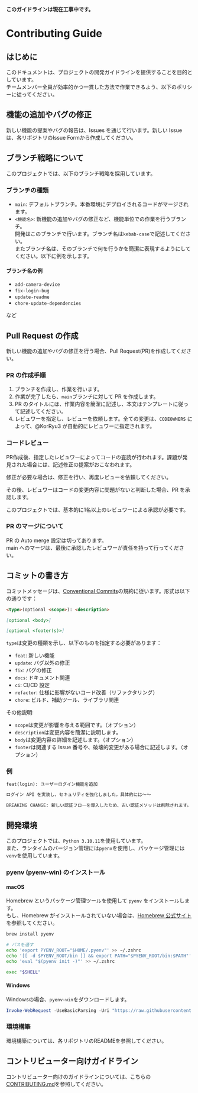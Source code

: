 **このガイドラインは現在工事中です。**

# Contributing Guide

## はじめに

このドキュメントは、プロジェクトの開発ガイドラインを提供することを目的としています。<br>
チームメンバー全員が効率的かつ一貫した方法で作業できるよう、以下のポリシーに従ってください。

## 機能の追加やバグの修正

新しい機能の提案やバグの報告は、Issues を通じて行います。新しい Issue は、各リポジトリのIssue Formから作成してください。

## ブランチ戦略について

このプロジェクトでは、以下のブランチ戦略を採用しています。

### ブランチの種類

- `main`: デフォルトブランチ。本番環境にデプロイされるコードがマージされます。
- `<機能名>`: 新機能の追加やバグの修正など、機能単位での作業を行うブランチ。<br>
  開発はこのブランチで行います。ブランチ名は`kebab-case`で記述してください。<br>
  またブランチ名は、そのブランチで何を行うかを簡潔に表現するようにしてください。以下に例を示します。

#### ブランチ名の例

- `add-camera-device`
- `fix-login-bug`
- `update-readme`
- `chore-update-dependencies`

など

## Pull Request の作成

新しい機能の追加やバグの修正を行う場合、Pull Request(PR)を作成してください。<br>

### PR の作成手順

1. ブランチを作成し、作業を行います。
2. 作業が完了したら、`main`ブランチに対して PR を作成します。
3. PR のタイトルには、作業内容を簡潔に記述し、本文はテンプレートに従って記述してください。
4. レビュワーを指定し、レビューを依頼します。全ての変更は、`CODEOWNERS` によって、@KorRyu3 が自動的にレビュワーに指定されます。

### コードレビュー

PR作成後、指定したレビュワーによってコードの査読が行われます。課題が発見された場合には、記述修正の提案がおこなわれます。

修正が必要な場合は、修正を行い、再度レビューを依頼してください。

その後、レビュワーはコードの変更内容に問題がないと判断した場合、PR を承認します。

このプロジェクトでは、基本的に1名以上のレビュワーによる承認が必要です。

### PR のマージについて

PR の Auto merge 設定は切ってあります。<br>
main へのマージは、最後に承認したレビュワーが責任を持って行ってください。

## コミットの書き方

コミットメッセージは、[Conventional Commits](https://www.conventionalcommits.org/ja/v1.0.0/)の規約に従います。形式は以下の通りです：

```md
<type>(optional <scope>): <description>

[optional <body>]

[optional <footer(s)>]
```

`type`は変更の種類を示し、以下のものを指定する必要があります：

- `feat`: 新しい機能
- `update`: バグ以外の修正
- `fix`: バグの修正
- `docs`: ドキュメント関連
- `ci`: CI/CD 設定
- `refactor`: 仕様に影響がないコード改善（リファクタリング）
- `chore`: ビルド、補助ツール、ライブラリ関連

その他説明:

- `scope`は変更が影響を与える範囲です。（オプション）
- `description`は変更内容を簡潔に説明します。
- `body`は変更内容の詳細を記述します。（オプション）
- `footer`は関連する Issue 番号や、破壊的変更がある場合に記述します。（オプション）

### 例

```md
feat(login): ユーザーログイン機能を追加

ログイン API を実装し、セキュリティを強化しました。具体的には〜〜

BREAKING CHANGE: 新しい認証フローを導入したため、古い認証メソッドは削除されます。
```

<!-- 開発環境について -->

## 開発環境

このプロジェクトでは、`Python 3.10.11`を使用しています。<br>
また、ランタイムのバージョン管理には`pyenv`を使用し、パッケージ管理には`venv`を使用しています。

### pyenv (pyenv-win) のインストール

#### macOS

Homebrew というパッケージ管理ツールを使用して `pyenv` をインストールします。<br>
もし、Homebrew がインストールされていない場合は、[Homebrew 公式サイト](https://brew.sh/ja/)を参照してください。

```bash
brew install pyenv

# パスを通す
echo 'export PYENV_ROOT="$HOME/.pyenv"' >> ~/.zshrc
echo '[[ -d $PYENV_ROOT/bin ]] && export PATH="$PYENV_ROOT/bin:$PATH"' >> ~/.zshrc
echo 'eval "$(pyenv init -)"' >> ~/.zshrc

exec "$SHELL"
```

#### Windows

Windowsの場合、`pyenv-win`をダウンロードします。

```powershell
Invoke-WebRequest -UseBasicParsing -Uri "https://raw.githubusercontent.com/pyenv-win/pyenv-win/master/pyenv-win/install-pyenv-win.ps1" -OutFile "./install-pyenv-win.ps1"; &"./install-pyenv-win.ps1"
```

### 環境構築

環境構築については、各リポジトリのREADMEを参照してください。

## コントリビューター向けガイドライン

コントリビューター向けのガイドラインについては、こちらの[CONTRIBUTING.md](https://github.com/TechC-SugarCane/.github/blob/main/CONTRIBUTING.md)を参照してください。
